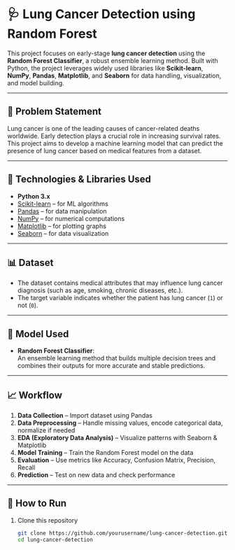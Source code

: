 # 🩺 Lung Cancer Detection using Random Forest

This project focuses on early-stage **lung cancer detection** using the **Random Forest Classifier**, a robust ensemble learning method. Built with Python, the project leverages widely used libraries like **Scikit-learn**, **NumPy**, **Pandas**, **Matplotlib**, and **Seaborn** for data handling, visualization, and model building.

---

## 📌 Problem Statement

Lung cancer is one of the leading causes of cancer-related deaths worldwide. Early detection plays a crucial role in increasing survival rates. This project aims to develop a machine learning model that can predict the presence of lung cancer based on medical features from a dataset.

---

## 🚀 Technologies & Libraries Used

- **Python 3.x**
- [Scikit-learn](https://scikit-learn.org/) – for ML algorithms
- [Pandas](https://pandas.pydata.org/) – for data manipulation
- [NumPy](https://numpy.org/) – for numerical computations
- [Matplotlib](https://matplotlib.org/) – for plotting graphs
- [Seaborn](https://seaborn.pydata.org/) – for data visualization

---

## 📊 Dataset

- The dataset contains medical attributes that may influence lung cancer diagnosis (such as age, smoking, chronic diseases, etc.).
- The target variable indicates whether the patient has lung cancer (`1`) or not (`0`).

---

## 🧠 Model Used

- **Random Forest Classifier**:  
  An ensemble learning method that builds multiple decision trees and combines their outputs for more accurate and stable predictions.

---

## 📈 Workflow

1. **Data Collection** – Import dataset using Pandas  
2. **Data Preprocessing** – Handle missing values, encode categorical data, normalize if needed  
3. **EDA (Exploratory Data Analysis)** – Visualize patterns with Seaborn & Matplotlib  
4. **Model Training** – Train the Random Forest model on the data  
5. **Evaluation** – Use metrics like Accuracy, Confusion Matrix, Precision, Recall  
6. **Prediction** – Test on new data and check performance

---

## 📌 How to Run

1. Clone this repository  
   ```bash
   git clone https://github.com/yourusername/lung-cancer-detection.git
   cd lung-cancer-detection
